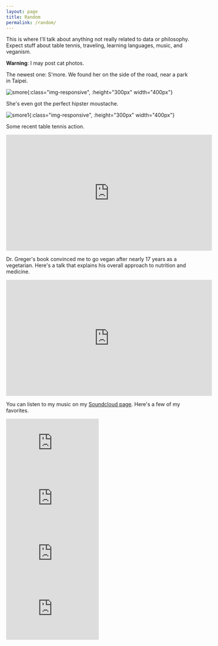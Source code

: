 ```yaml
---
layout: page
title: Random
permalink: /random/
---
```


<p>This is where I'll talk about anything not really related to data or philosophy. Expect stuff about table tennis, traveling, learning languages, music, and veganism.</p>

<p> <b>Warning</b>: I may post cat photos. </p>

The newest one: S'more. We found her on the side of the road, near a park in Taipei.

![smore](./assets/smore1.JPG){:class="img-responsive", :height="300px" width="400px"}

She's even got the perfect hipster moustache. 

![smore1](./assets/smore2.JPG){:class="img-responsive", :height="300px" width="400px"}

Some recent table tennis action.
<iframe width="560" height="315" src="https://www.youtube.com/embed/zHUJxAMhQzQ" frameborder="0" allow="accelerometer; autoplay; encrypted-media; gyroscope; picture-in-picture" allowfullscreen></iframe>



Dr. Greger's book convinced me to go vegan after nearly 17 years as a vegetarian. Here's a talk that explains his overall approach to nutrition and medicine.
<iframe width="560" height="315" src="https://www.youtube.com/embed/lXXXygDRyBU" frameborder="0" allow="autoplay; encrypted-media" allowfullscreen></iframe>

You can listen to my music on my [Soundcloud page](https://soundcloud.com/mondegreene). Here's a few of my favorites.

<iframe width="50%" height="150" scrolling="no" frameborder="no" allow="autoplay" src="https://w.soundcloud.com/player/?url=https%3A//api.soundcloud.com/tracks/75814113&color=%23ff5500&auto_play=false&hide_related=false&show_comments=true&show_user=true&show_reposts=false&show_teaser=true&visual=true"></iframe>

<iframe width="50%" height="150" scrolling="no" frameborder="no" allow="autoplay" src="https://w.soundcloud.com/player/?url=https%3A//api.soundcloud.com/tracks/82815308&color=%23ff5500&auto_play=false&hide_related=false&show_comments=true&show_user=true&show_reposts=false&show_teaser=true&visual=true"></iframe>

<iframe width="50%" height="150" scrolling="no" frameborder="no" allow="autoplay" src="https://w.soundcloud.com/player/?url=https%3A//api.soundcloud.com/tracks/98575480&color=%23ff5500&auto_play=false&hide_related=false&show_comments=true&show_user=true&show_reposts=false&show_teaser=true&visual=true"></iframe>

<iframe width="50%" height="150" scrolling="no" frameborder="no" allow="autoplay" src="https://w.soundcloud.com/player/?url=https%3A//api.soundcloud.com/tracks/110933686&color=%23ff5500&auto_play=false&hide_related=false&show_comments=true&show_user=true&show_reposts=false&show_teaser=true&visual=true"></iframe>



